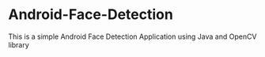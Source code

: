 # Android-Face-Detection
This is a simple Android Face Detection Application using Java and OpenCV library
